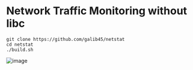 # Network Traffic Monitoring without libc

	git clone https://github.com/galib45/netstat
	cd netstat
	./build.sh

![image](https://github.com/galib45/netstat/assets/25382636/0eebaba4-a3a0-461d-96bc-b979a9fbbea1)
